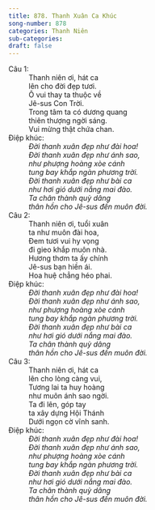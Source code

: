 ```yaml
---
title: 878. Thanh Xuân Ca Khúc
song-number: 878
categories: Thanh Niên
sub-categories: 
draft: false
---
```

<dl><dt>Câu 1:</dt><dd data-verse="1">Thanh niên ơi, hát ca <br/>lên cho đời đẹp tươi. <br/>Ô vui thay ta thuộc về <br/>Jê-sus Con Trời. <br/>Trong tâm ta có dương quang <br/>thiên thượng ngời sáng. <br/>Vui mừng thật chứa chan. </dd><dt>Điệp khúc:</dt><dd data-chorus="1"><em>Đời thanh xuân đẹp như đài hoa! <br/>Đời thanh xuân đẹp như ánh sao, <br/>như phượng hoàng xòe cánh <br/>tung bay khắp ngàn phương trời. <br/>Đời thanh xuân đẹp như bài ca <br/>như hơi gió dưới nắng mai đào. <br/>Ta chân thành quỳ dâng <br/>thân hồn cho Jê-sus đến muôn đời. </em></dd><dt>Câu 2:</dt><dd data-verse="2">Thanh niên ơi, tuổi xuân <br/>ta như muôn đài hoa, <br/>Đem tươi vui hy vọng <br/>đi gieo khắp muôn nhà. <br/>Hương thơm ta ấy chính <br/>Jê-sus bạn hiền ái. <br/>Hoa huệ chẳng héo phai. </dd><dt>Điệp khúc:</dt><dd data-chorus="1"><em>Đời thanh xuân đẹp như đài hoa! <br/>Đời thanh xuân đẹp như ánh sao, <br/>như phượng hoàng xòe cánh <br/>tung bay khắp ngàn phương trời. <br/>Đời thanh xuân đẹp như bài ca <br/>như hơi gió dưới nắng mai đào. <br/>Ta chân thành quỳ dâng <br/>thân hồn cho Jê-sus đến muôn đời. </em></dd><dt>Câu 3:</dt><dd data-verse="3">Thanh niên ơi, hát ca <br/>lên cho lòng càng vui, <br/>Tương lai ta huy hoàng <br/>như muôn ánh sao ngời. <br/>Ta đi lên, góp tay <br/>ta xây dựng Hội Thánh <br/>Dưới ngọn cờ vĩnh sanh. </dd><dt>Điệp khúc:</dt><dd data-chorus="1"><em>Đời thanh xuân đẹp như đài hoa! <br/>Đời thanh xuân đẹp như ánh sao, <br/>như phượng hoàng xòe cánh <br/>tung bay khắp ngàn phương trời. <br/>Đời thanh xuân đẹp như bài ca <br/>như hơi gió dưới nắng mai đào. <br/>Ta chân thành quỳ dâng <br/>thân hồn cho Jê-sus đến muôn đời. </em></dd></dl>